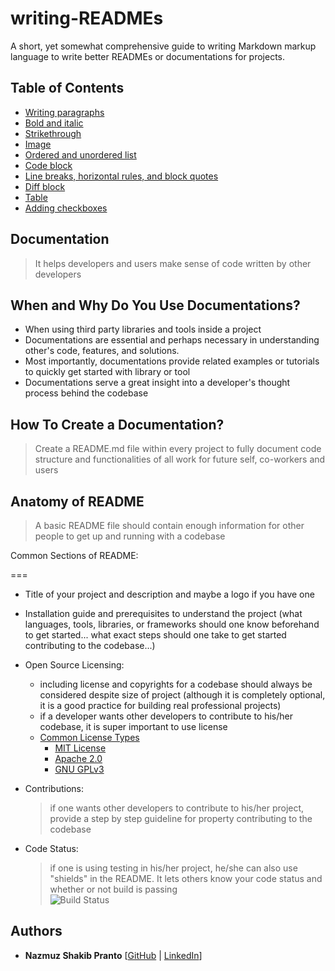 # writing-READMEs

A short, yet somewhat comprehensive guide to writing Markdown markup language to write better READMEs or documentations for projects.

## Table of Contents
  * [Writing paragraphs](https://github.com/npranto/writing-READMEs/blob/master/markdown-101.md#writing-paragraphs)
  * [Bold and italic](https://github.com/npranto/writing-READMEs/blob/master/markdown-101.md#bold-and-italic)
  * [Strikethrough](https://github.com/npranto/writing-READMEs/blob/master/markdown-101.md#strikethrough)
  * [Image](https://github.com/npranto/writing-READMEs/blob/master/markdown-101.md#image)
  * [Ordered and unordered list](https://github.com/npranto/writing-READMEs/blob/master/markdown-101.md#ordered-and-unordered-list)
  * [Code block](https://github.com/npranto/writing-READMEs/blob/master/markdown-101.md#code-block) 
  * [Line breaks, horizontal rules, and block quotes](https://github.com/npranto/writing-READMEs/blob/master/markdown-101.md#line-breaks-horizontal-rules-and-block-quotes) 
  * [Diff block](https://github.com/npranto/writing-READMEs/blob/master/markdown-101.md#diff-block) 
  * [Table](https://github.com/npranto/writing-READMEs/blob/master/markdown-101.md#table) 
  * [Adding checkboxes](https://github.com/npranto/writing-READMEs/blob/master/markdown-101.md#adding-checkboxes)  

## Documentation  
> It helps developers and users make sense of code written by other developers

## When and Why Do You Use Documentations?
* When using third party libraries and tools inside a project
* Documentations are essential and perhaps necessary in understanding other's code, features, and solutions.
* Most importantly, documentations provide related examples or tutorials to quickly get started with library or tool
* Documentations serve a great insight into a developer's thought process behind the codebase

## How To Create a Documentation?
> Create a README.md file within every project to fully document code structure and functionalities of all work for future self, co-workers and users

## Anatomy of README
> A basic README file should contain enough information for other people to get up and running with a codebase

Common Sections of README:

===

* Title of your project and description and maybe a logo if you have one
* Installation guide and prerequisites to understand the project (what languages, tools, libraries, or frameworks should one know beforehand to get started... what exact steps should one take to get started contributing to the codebase...)
* Open Source Licensing:
    * including license and copyrights for a codebase should always be considered despite size of project (although it is completely optional, it is a good practice for building real professional projects)
    * if a developer wants other developers to contribute to his/her codebase, it is super important to use license
    * [Common License Types](https://choosealicense.com/)
        * [MIT License](https://choosealicense.com/licenses/mit/)
        * [Apache 2.0](https://choosealicense.com/licenses/apache-2.0/)
        * [GNU GPLv3](https://choosealicense.com/licenses/gpl-3.0/)
* Contributions:
    > if one wants other developers to contribute to his/her project, provide a step by step guideline for property contributing to the codebase

* Code Status:
    > if one is using testing in his/her project, he/she can also use "shields" in the README. It lets others know your code status and whether or not build is passing   
    ![Build Status](https://travis-ci.org/travis-ci/travis-web.svg?branch=master)

    
## Authors
* **Nazmuz Shakib Pranto** [[GitHub](https://github.com/npranto) | [LinkedIn](https://www.linkedin.com/in/npranto/)]
